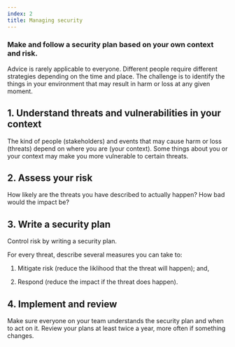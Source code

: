 ```yaml
---
index: 2
title: Managing security
---
```

### Make and follow a security plan based on your own context and risk. 

Advice is rarely applicable to everyone. Different people require different strategies depending on the time and place. The challenge is to identify the things in your environment that may result in harm or loss at any given moment. 

## 1. Understand threats and vulnerabilities in your context

The kind of people (stakeholders) and events that may cause harm or loss (threats) depend on where you are (your context). Some things about you or your context may make you more vulnerable to certain threats.   

## 2. Assess your risk

How likely are the threats you have described to actually happen? How bad would the impact be?  

## 3. Write a security plan

Control risk by writing a security plan.  

For every threat, describe several measures you can take to: 

1. Mitigate risk (reduce the liklihood that the threat will happen); and,

2. Respond (reduce the impact if the threat does happen).  

## 4. Implement and review 

Make sure everyone on your team understands the security plan and when to act on it. Review your plans at least twice a year, more often if something changes.